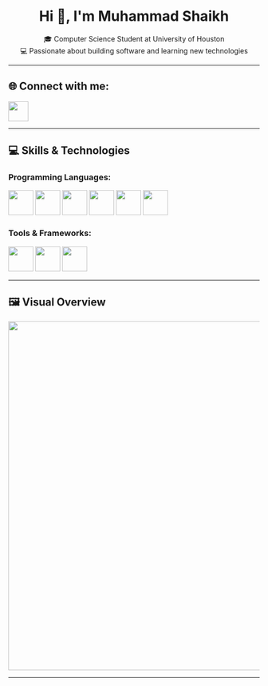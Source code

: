 <h1 align="center">Hi 👋, I'm Muhammad Shaikh</h1>
<p align="center">
  🎓 Computer Science Student at University of Houston <br>
  💻 Passionate about building software and learning new technologies
</p>

---

## 🌐 Connect with me:
<p>
  <a href="https://www.linkedin.com/in/muhammad-shaikh/" target="_blank">
    <img src="https://raw.githubusercontent.com/maurodesouza/profile-readme-generator/master/src/assets/icons/social/linkedin/default.svg" width="40"/>
  </a>
</p>

---

## 💻 Skills & Technologies

### Programming Languages:
<p>
  <a href="https://isocpp.org/"><img src="https://skillicons.dev/icons?i=cpp" width="50" /></a>
  <a href="https://www.python.org/"><img src="https://skillicons.dev/icons?i=py" width="50" /></a>
  <a href="https://www.java.com/"><img src="https://skillicons.dev/icons?i=java" width="50" /></a>
  <a href="https://www.w3.org/html/"><img src="https://skillicons.dev/icons?i=html" width="50" /></a>
  <a href="https://developer.mozilla.org/en-US/docs/Web/CSS"><img src="https://skillicons.dev/icons?i=css" width="50" /></a>
  <a href="https://developer.mozilla.org/en-US/docs/Web/JavaScript"><img src="https://skillicons.dev/icons?i=js" width="50" /></a>
</p>

### Tools & Frameworks:
<p>
  <a href="https://code.visualstudio.com/"><img src="https://skillicons.dev/icons?i=vscode" width="50" /></a>
  <a href="https://git-scm.com/"><img src="https://skillicons.dev/icons?i=git" width="50" /></a>
  <a href="https://reactjs.org/"><img src="https://skillicons.dev/icons?i=react" width="50" /></a>
</p>

---

## 🖼️ Visual Overview

<img src="3397033e-c995-4778-b9be-2333aab3a6d9.png" width="700"/>

---

<!-- Optional: Add pinned projects or GitHub stats here -->
